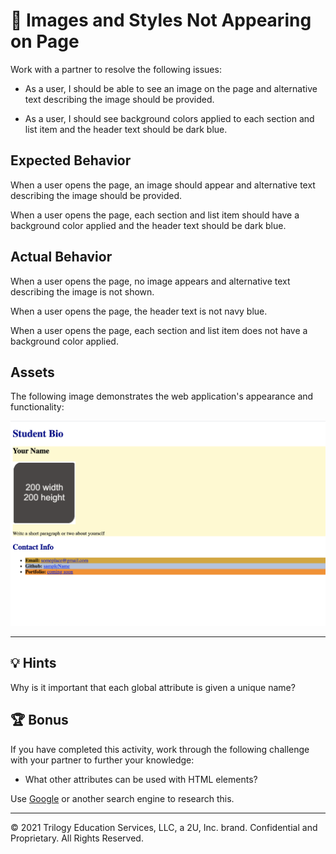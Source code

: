 # 🐛 Images and Styles Not Appearing on Page

Work with a partner to resolve the following issues:

* As a user, I should be able to see an image on the page and alternative text describing the image should be provided.

* As a user, I should see background colors applied to each section and list item and the header text should be dark blue.

## Expected Behavior

When a user opens the page, an image should appear and alternative text describing the image should be provided.

When a user opens the page, each section and list item should have a background color applied and the header text should be dark blue.

## Actual Behavior

When a user opens the page, no image appears and alternative text describing the image is not shown.

When a user opens the page, the header text is not navy blue.

When a user opens the page, each section and list item does not have a background color applied.

## Assets

The following image demonstrates the web application's appearance and functionality:

![The portfolio page features headings in blue text, rounded corners on the image placeholder, and various background colors.](./assets/image-1.png)

---

## 💡 Hints

Why is it important that each global attribute is given a unique name?

## 🏆 Bonus

If you have completed this activity, work through the following challenge with your partner to further your knowledge:

* What other attributes can be used with HTML elements?

Use [Google](https://www.google.com) or another search engine to research this.

---

© 2021 Trilogy Education Services, LLC, a 2U, Inc. brand. Confidential and Proprietary. All Rights Reserved.
